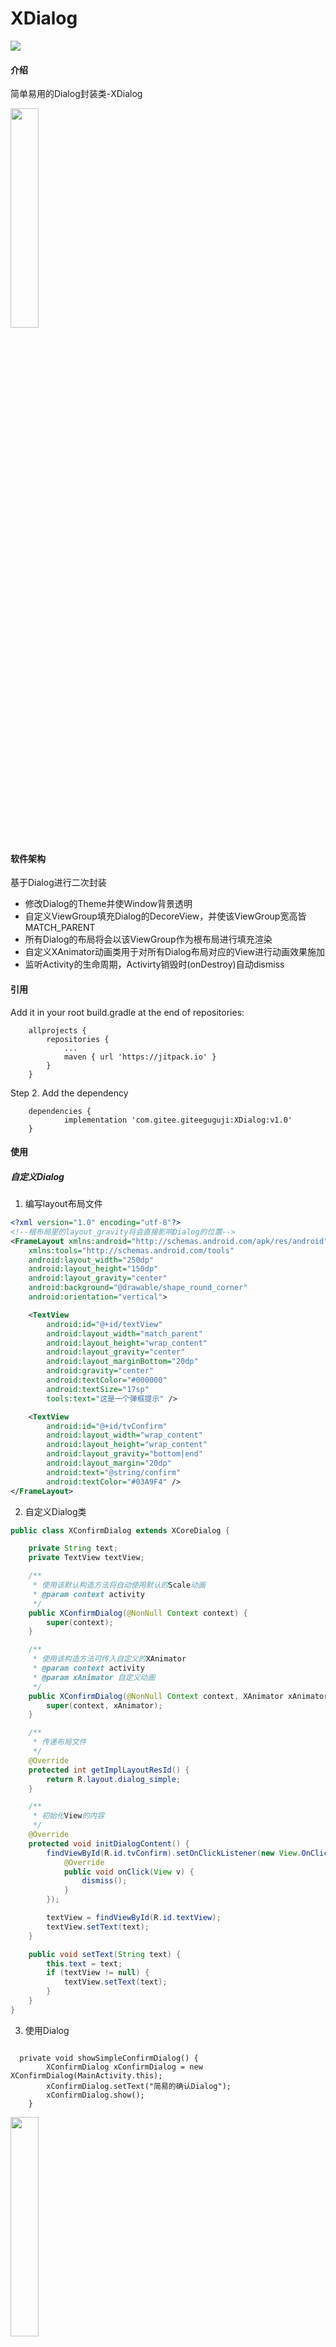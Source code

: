 # XDialog
[![](https://jitpack.io/v/com.gitee.giteeguguji/XDialog.svg)](https://jitpack.io/#com.gitee.giteeguguji/XDialog)
#### 介绍
简单易用的Dialog封装类-XDialog

<img src="https://gitee.com/giteeguguji/XDialog/raw/master/app/src/main/images/sample.gif" width="30%" height="30%" onerror="this.src='/src/main/images/sample.gif'">

#### 软件架构 
基于Dialog进行二次封装  
* 修改Dialog的Theme并使Window背景透明
* 自定义ViewGroup填充Dialog的DecoreView，并使该ViewGroup宽高皆MATCH_PARENT
* 所有Dialog的布局将会以该ViewGroup作为根布局进行填充渲染
* 自定义XAnimator动画类用于对所有Dialog布局对应的View进行动画效果施加
* 监听Activity的生命周期，Activirty销毁时(onDestroy)自动dismiss

#### 引用

Add it in your root build.gradle at the end of repositories:  
```  
    allprojects {  
        repositories {  
			...  
			maven { url 'https://jitpack.io' }  
		}  
	}  
```  
Step 2. Add the dependency  
```  
	dependencies {  
	        implementation 'com.gitee.giteeguguji:XDialog:v1.0'  
	}  
```  
#### 使用
#####  自定义Dialog  
1. 编写layout布局文件
```xml
<?xml version="1.0" encoding="utf-8"?>
<!--根布局里的layout_gravity将会直接影响Dialog的位置-->
<FrameLayout xmlns:android="http://schemas.android.com/apk/res/android"
    xmlns:tools="http://schemas.android.com/tools"
    android:layout_width="250dp"
    android:layout_height="150dp"
    android:layout_gravity="center"
    android:background="@drawable/shape_round_corner"
    android:orientation="vertical">

    <TextView
        android:id="@+id/textView"
        android:layout_width="match_parent"
        android:layout_height="wrap_content"
        android:layout_gravity="center"
        android:layout_marginBottom="20dp"
        android:gravity="center"
        android:textColor="#000000"
        android:textSize="17sp"
        tools:text="这是一个弹框提示" />

    <TextView
        android:id="@+id/tvConfirm"
        android:layout_width="wrap_content"
        android:layout_height="wrap_content"
        android:layout_gravity="bottom|end"
        android:layout_margin="20dp"
        android:text="@string/confirm"
        android:textColor="#03A9F4" />
</FrameLayout>
```  

2. 自定义Dialog类
```java
public class XConfirmDialog extends XCoreDialog {

    private String text;
    private TextView textView;

    /**
     * 使用该默认构造方法将自动使用默认的Scale动画
     * @param context activity
     */
    public XConfirmDialog(@NonNull Context context) {
        super(context);
    }

    /**
     * 使用该构造方法可传入自定义的XAnimator
     * @param context activity
     * @param xAnimator 自定义动画
     */
    public XConfirmDialog(@NonNull Context context, XAnimator xAnimator) {
        super(context, xAnimator);
    }

    /**
     * 传递布局文件
     */
    @Override
    protected int getImplLayoutResId() {
        return R.layout.dialog_simple;
    }

    /**
     * 初始化View的内容
     */
    @Override
    protected void initDialogContent() {
        findViewById(R.id.tvConfirm).setOnClickListener(new View.OnClickListener() {
            @Override
            public void onClick(View v) {
                dismiss();
            }
        });

        textView = findViewById(R.id.textView);
        textView.setText(text);
    }

    public void setText(String text) {
        this.text = text;
        if (textView != null) {
            textView.setText(text);
        }
    }
}
```

3. 使用Dialog
<pre><code class="java">
  private void showSimpleConfirmDialog() {
        XConfirmDialog xConfirmDialog = new XConfirmDialog(MainActivity.this);
        xConfirmDialog.setText(&quot;简易的确认Dialog&quot;);
        xConfirmDialog.show();
    }
</code></pre>
<img src="https://gitee.com/giteeguguji/XDialog/raw/master/app/src/main/images/simple.png" height="30%" width="30%" onerror="this.src='/src/main/images/simple.png'">

4. 自定义动画  
这里以内部默认的缩放动画为例
```java
/**
 * 缩放动画
 */
public class XAnimatorScale extends XAnimator {
    /**
     * 动画未开始时DialogView的初始状态
     */
    @Override
    public void initAnim() {
        //getView()获取到Dialog布局对应的View
        //将目标DialogView缩放设置为0
        getView().setScaleX(0);
        getView().setScaleY(0);
    }

    @Override
    public void animShow() {
        //将目标DialogView的缩放级别过度到1
        getView().animate().scaleX(1f).scaleY(1f).setDuration(ANIM_DURATION).start();
    }

    @Override
    public void animShowing() {
        //DialogView完全可见时可在这里继续施加动画
        //需要自己手动调用
        //eg. XAnimatorScale xAnimatorScale=new XAnimatorScale();
        //    xAnimatorScale.animShowing()
    }

    @Override
    public void animDismiss() {
        getView().animate().scaleX(0f).scaleY(0f).setDuration(ANIM_DURATION).start();
    }
}
```
<pre><code class="java">
//使用缩放动画
XConfirmDialog xConfirmDialog = new XConfirmDialog(MainActivity.this,new XAnimatorScale());
xConfirmDialog.setText(&quot;简易的确认Dialog&quot;);
xConfirmDialog.show();
</code></pre>

5. 设置背景色
背景色默认为有透明度的灰色阴影,若需要需改，可在自定义的Dialog类中复写以下方法：
<pre><code class="java">
  @Override
    public Drawable getBackgroundDrawable() {
        //这里将背景色修改为透明背景
        return new ColorDrawable(Color.TRANSPARENT);
    }
</code></pre>

6. 事件监听
监听Dialog的生命周期，复写以下方法：
<pre>
<code class="java">
    @Override
    public XDialogLifeCallBack getXDialogCallBack() {
        return new XDialogLifeCallbackImpl(){
            @Override
            public void onCreateInstance(XCoreDialog XCoreDialog) {
                super.onCreateInstance(XCoreDialog);
                //Dialog类实例化完成
            }

            @Override
            public void onCreate() {
                super.onCreate();
                //Dialog创建完成，创建完成后不会再次创建直至onDesteroy
            }

            @Override
            public void onContentReady(View dialogView) {
                super.onContentReady(dialogView);
               //DialogView已创建并添加进Dialog中
               //此处不能进行宽高获取等操作，若有需要请复写onDialogViewCreated();
            }

            @Override
            public void onAnimatorBindDialogView(XAnimator xAnimator) {
                super.onAnimatorBindDialogView(xAnimator);
                //自定义动画类已经绑定了DialogView但还未调用initAnim()
            }

            @Override
            public void onAnimInitialized(XAnimator xAnimator) {
                super.onAnimInitialized(xAnimator);
                //动画完全初始化
            }

            @Override
            public void onShow() {
                super.onShow();
                //Dialog显示动画播放完毕，Dialog完全显示
            }

            @Override
            public void onDestroy() {
                super.onDestroy();
                //Dialog销毁，再次使用会重新onCreate()
            }

            @Override
            public void onDismiss() {
                super.onDismiss();
                //Dialog隐藏动画播放完毕，Dialog完全隐藏
            }

            @Override
            public void onTouchOutside(MotionEvent ev) {
                super.onTouchOutside(ev);
                //触摸了Dialog外部区域
            }
        };
    }
</code>
</pre>

7. 点击外部区域是否dismiss，调用原Dialog的方法即可
<pre><code class="java">
positionDialog.setCanceledOnTouchOutside(false);
</code></pre>

8. 事件分发 
* 对Dialog的根布局Layout进行事件处理可以复写以下方法
<pre><code class="java">
        /**
         * 重写该方法进行事件拦截，拦截后会进入onContainerTouchEvent
         * 外部拦截时请注意不要拦截down，up事件，否则子View将收不到任何点击事件
         */
        @Override
        public boolean onContainerInterceptTouchEvent(@NonNull MotionEvent ev) {
            boolean isIntercept = false;
            switch (ev.getAction()) {
                case MotionEvent.ACTION_DOWN:
                    isIntercept = false;
                    break;
                case MotionEvent.ACTION_MOVE:
                    break;
                case MotionEvent.ACTION_UP:
                case MotionEvent.ACTION_CANCEL:
                    isIntercept = false;
                    break;
            }
            return isIntercept;
        }

        /**
         * 重写该方法进行触摸事件处理
         * @return false-进入onTouchEvent true-消费事件
         */
        @Override
        public boolean onContainerTouchEvent(@NonNull MotionEvent ev) {
            return super.onContainerTouchEvent(ev);
        }

        @Override
        public boolean onTouchEvent(@NonNull MotionEvent event) {
            return super.onTouchEvent(event);
        }
</code></pre>
* 事件穿透  
如果需要在点击Dialog外部区域时底层的界面能够响应触摸事件，则做如下处理：
<pre><code class="java">
    @Override
    public boolean onTouchEvent(@NonNull MotionEvent event) {
        ((Activity) getRealContext()).dispatchTouchEvent(event);
        return false;
    }
</code></pre>
